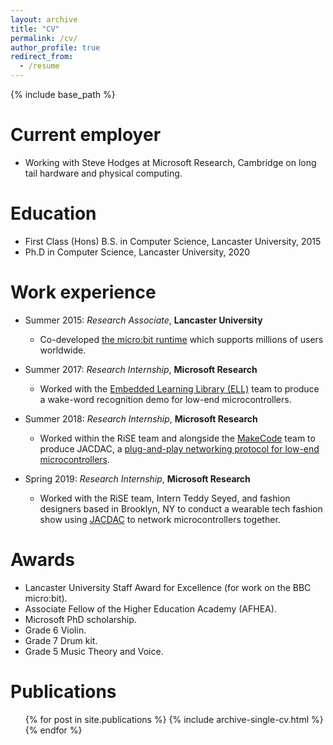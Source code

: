 ```yaml
---
layout: archive
title: "CV"
permalink: /cv/
author_profile: true
redirect_from:
  - /resume
---
```


{% include base_path %}

Current employer
======
* Working with Steve Hodges at Microsoft Research, Cambridge on long tail hardware and physical computing.

Education
======
* First Class (Hons) B.S. in Computer Science, Lancaster University, 2015
* Ph.D in Computer Science, Lancaster University, 2020

Work experience
======
* Summer 2015: _Research Associate_, __Lancaster University__
  * Co-developed [the micro:bit runtime](https://github.com/lancaster-university/microbit-dal) which supports millions of users worldwide.

* Summer 2017: _Research Internship_, __Microsoft Research__
  * Worked with the [Embedded Learning Library (ELL)](https://github.com/microsoft/ELL) team to produce a wake-word recognition demo for low-end microcontrollers.

* Summer 2018: _Research Internship_, __Microsoft Research__
  * Worked within the RiSE team and alongside the [MakeCode]([makecode.com](https://www.microsoft.com/en-us/makecode)) team to produce JACDAC, a [plug-and-play networking protocol for low-end microcontrollers](https://aka.ms/jacdac).

* Spring 2019: _Research Internship_, __Microsoft Research__
  * Worked with the RiSE team, Intern Teddy Seyed, and fashion designers based in Brooklyn, NY to conduct a wearable tech fashion show using [JACDAC](https://aka.ms/jacdac) to network microcontrollers together.

Awards
======
* Lancaster University Staff Award for Excellence (for work on the BBC micro:bit).
* Associate Fellow of the Higher Education Academy (AFHEA).
* Microsoft PhD scholarship.
* Grade 6 Violin.
* Grade 7 Drum kit.
* Grade 5 Music Theory and Voice.

Publications
======
  <ul>{% for post in site.publications %}
    {% include archive-single-cv.html %}
  {% endfor %}</ul>



<!-- Talks
======
  <ul>{% for post in site.talks %}
    {% include archive-single-talk-cv.html %}
  {% endfor %}</ul> -->

<!-- Teaching
======
  <ul>{% for post in site.teaching %}
    {% include archive-single-cv.html %}
  {% endfor %}</ul> -->
